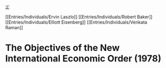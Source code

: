 [🇿](zotero://select/library/items/CQ9XCJNC)

[[Entries/Individuals/Ervin Laszlo]] [[Entries/Individuals/Robert Baker]] [[Entries/Individuals/Elliott Eisenberg]] [[Entries/Individuals/Venkata Raman]] 
# The Objectives of the New International Economic Order (1978)

